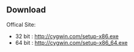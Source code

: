 Download
--------

Offical Site: 
 * 32 bit : http://cygwin.com/setup-x86.exe
 * 64 bit : http://cygwin.com/setup-x86_64.exe

